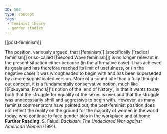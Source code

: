```yaml
---
ID: 563
type: concept
tags: 
 - feminist theory
 - gender studies
---
```


[[post-feminism]]

 The position,
variously argued, that
[[feminism]] (specifically
[[radical feminism]] or
so-called [[Second Wave feminism]]) is no longer
relevant in the present situation either because (in the affirmative
case) it has achieved its goals and has therefore reached its limit of
usefulness, or (in the negative case) it was wrongheaded to begin with
and has been superseded by a more sophisticated version. More of a sound
bite than a fully thought-out concept, it is a fundamentally
conservative notion, much like [[Fukuyama, Francis]]'s notion of the
'end of history', in that it wants to say both that the struggle for
equality of the sexes is over and that the struggle was unnecessarily
shrill and aggressive to begin with. However, as many feminist
commentators have pointed out, the post-feminist position does not
reflect the reality on the ground for the majority of women in the world
today, who continue to face gender bias in the workplace and at home.
**Further Reading:** S. Faludi *Backlash: The Undeclared War against
American Women* (1991).
